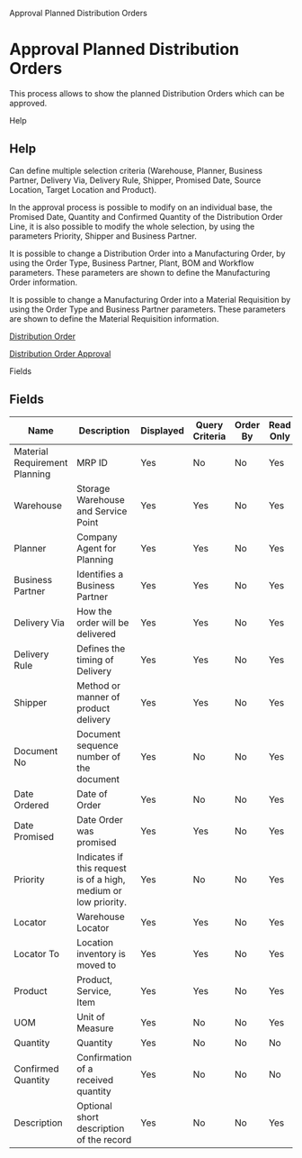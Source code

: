 
Approval  Planned Distribution Orders
# Approval  Planned Distribution Orders


This process allows to show  the planned Distribution Orders which can be approved.

Help
## Help

Can define multiple selection criteria (Warehouse, Planner, Business Partner, Delivery Via, Delivery Rule, Shipper, Promised Date,  Source Location, Target Location and Product).

 In the approval process is possible to modify on an individual base,  the Promised Date, Quantity and Confirmed Quantity of the Distribution Order Line, it is also possible to modify the whole selection,  by using the parameters Priority, Shipper and Business Partner.

It is possible to change a Distribution Order into  a Manufacturing  Order, by using the Order Type, Business Partner, Plant, BOM and Workflow parameters. These parameters are shown to define the Manufacturing Order information.

It is possible to change a Manufacturing Order into a Material Requisition by using the Order Type and Business Partner parameters. These  parameters are shown to define the Material Requisition information.

[Distribution Order](../../window-distribution-order.md)

[Distribution Order Approval](../../process-mrp_distribution_order_approval.md)

Fields
## Fields




Name                          | Description                                                     | Displayed | Query Criteria | Order By | Read Only | Mandatory
----------------------------- | --------------------------------------------------------------- | --------- | -------------- | -------- | --------- | ---------
Material Requirement Planning | MRP ID                                                          | Yes       | No             | No       | Yes       | Yes      
Warehouse                     | Storage Warehouse and Service Point                             | Yes       | Yes            | No       | Yes       | No       
Planner                       | Company Agent for Planning                                      | Yes       | Yes            | No       | Yes       | No       
Business Partner              | Identifies a Business Partner                                   | Yes       | Yes            | No       | Yes       | No       
Delivery Via                  | How the order will be delivered                                 | Yes       | Yes            | No       | Yes       | No       
Delivery Rule                 | Defines the timing of Delivery                                  | Yes       | Yes            | No       | Yes       | No       
Shipper                       | Method or manner of product delivery                            | Yes       | Yes            | No       | Yes       | No       
Document No                   | Document sequence number of the document                        | Yes       | No             | No       | Yes       | Yes      
Date Ordered                  | Date of Order                                                   | Yes       | No             | No       | Yes       | No       
Date Promised                 | Date Order was promised                                         | Yes       | Yes            | No       | Yes       | No       
Priority                      | Indicates if this request is of a high, medium or low priority. | Yes       | No             | No       | Yes       | Yes      
Locator                       | Warehouse Locator                                               | Yes       | Yes            | No       | Yes       | No       
Locator To                    | Location inventory is moved to                                  | Yes       | Yes            | No       | Yes       | No       
Product                       | Product, Service, Item                                          | Yes       | Yes            | No       | Yes       | No       
UOM                           | Unit of Measure                                                 | Yes       | No             | No       | Yes       | Yes      
Quantity                      | Quantity                                                        | Yes       | No             | No       | No        | Yes      
Confirmed Quantity            | Confirmation of a received quantity                             | Yes       | No             | No       | No        | Yes      
Description                   | Optional short description of the record                        | Yes       | No             | No       | Yes       | Yes      
